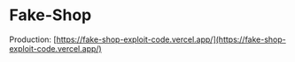 # Fake-Shop

Production: [https://fake-shop-exploit-code.vercel.app/](https://fake-shop-exploit-code.vercel.app/)